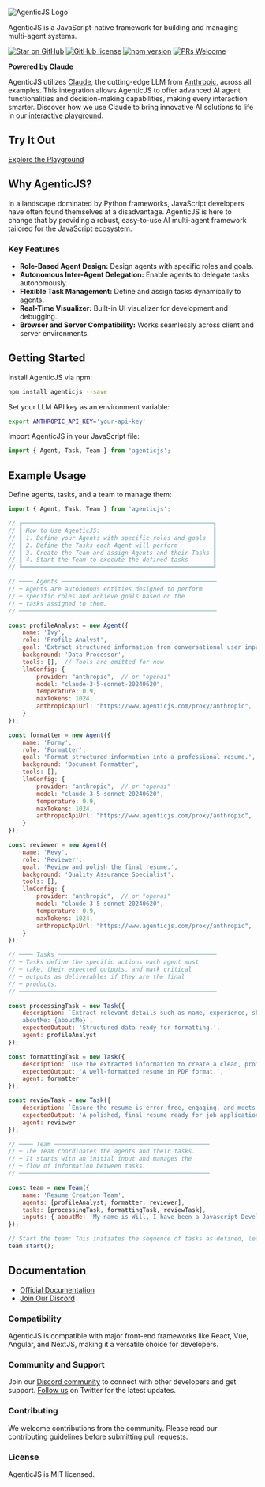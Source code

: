 ![AgenticJS Logo](https://www.agenticjs.com/logo.svg)

AgenticJS is a JavaScript-native framework for building and managing multi-agent systems.

[![Star on GitHub](https://img.shields.io/github/stars/agenticjs/agenticjs.svg?style=social)](https://github.com/agenticjs/agenticjs)
[![GitHub license](https://img.shields.io/badge/license-MIT-blue.svg)](https://github.com/facebook/agenticjs/blob/main/LICENSE) [![npm version](https://img.shields.io/npm/v/react.svg?style=flat)](https://www.npmjs.com/package/agenticjs)
[![PRs Welcome](https://img.shields.io/badge/PRs-welcome-brightgreen.svg)](https://agenticjs.com)


**Powered by Claude**

AgenticJS utilizes [Claude](https://www.anthropic.com/api), the cutting-edge LLM from [Anthropic](https://www.anthropic.com/), across all examples. This integration allows AgenticJS to offer advanced AI agent functionalities and decision-making capabilities, making every interaction smarter. Discover how we use Claude to bring innovative AI solutions to life in our [interactive playground](https://agenticjs.com).

## Try It Out

[Explore the Playground](https://agenticjs.com)

## Why AgenticJS?

In a landscape dominated by Python frameworks, JavaScript developers have often found themselves at a disadvantage. AgenticJS is here to change that by providing a robust, easy-to-use AI multi-agent framework tailored for the JavaScript ecosystem.

### Key Features

- **Role-Based Agent Design:** Design agents with specific roles and goals.
- **Autonomous Inter-Agent Delegation:** Enable agents to delegate tasks autonomously.
- **Flexible Task Management:** Define and assign tasks dynamically to agents.
- **Real-Time Visualizer:** Built-in UI visualizer for development and debugging.
- **Browser and Server Compatibility:** Works seamlessly across client and server environments.

## Getting Started

Install AgenticJS via npm:

```bash
npm install agenticjs --save
```

Set your LLM API key as an environment variable:
```bash
export ANTHROPIC_API_KEY='your-api-key'
```

Import AgenticJS in your JavaScript file:

```js
import { Agent, Task, Team } from 'agenticjs';
```

## Example Usage

Define agents, tasks, and a team to manage them:

```js
import { Agent, Task, Team } from 'agenticjs';

// ╔══════════════════════════════════════════════════════╗
// ║ How to Use AgenticJS:                                ║
// ║ 1. Define your Agents with specific roles and goals  ║
// ║ 2. Define the Tasks each Agent will perform          ║ 
// ║ 3. Create the Team and assign Agents and their Tasks ║
// ║ 4. Start the Team to execute the defined tasks       ║
// ╚══════════════════════════════════════════════════════╝

// ──── Agents ────────────────────────────────────────────
// ─ Agents are autonomous entities designed to perform
// ─ specific roles and achieve goals based on the
// ─ tasks assigned to them.
// ────────────────────────────────────────────────────────

const profileAnalyst = new Agent({
    name: 'Ivy', 
    role: 'Profile Analyst', 
    goal: 'Extract structured information from conversational user input.', 
    background: 'Data Processor',
    tools: [],  // Tools are omitted for now
    llmConfig: {
        provider: "anthropic",  // or "openai"
        model: "claude-3-5-sonnet-20240620",
        temperature: 0.9,
        maxTokens: 1024,
        anthropicApiUrl: "https://www.agenticjs.com/proxy/anthropic",
    }    
});

const formatter = new Agent({
    name: 'Formy', 
    role: 'Formatter', 
    goal: 'Format structured information into a professional resume.', 
    background: 'Document Formatter',
    tools: [],
    llmConfig: {
        provider: "anthropic",  // or "openai"
        model: "claude-3-5-sonnet-20240620",
        temperature: 0.9,
        maxTokens: 1024,
        anthropicApiUrl: "https://www.agenticjs.com/proxy/anthropic",
    }    
});

const reviewer = new Agent({
    name: 'Revy', 
    role: 'Reviewer', 
    goal: 'Review and polish the final resume.', 
    background: 'Quality Assurance Specialist',
    tools: [],
    llmConfig: {
        provider: "anthropic",  // or "openai"
        model: "claude-3-5-sonnet-20240620",
        temperature: 0.9,
        maxTokens: 1024,
        anthropicApiUrl: "https://www.agenticjs.com/proxy/anthropic",
    }    
});

// ──── Tasks ─────────────────────────────────────────────
// ─ Tasks define the specific actions each agent must
// ─ take, their expected outputs, and mark critical
// ─ outputs as deliverables if they are the final
// ─ products.
// ────────────────────────────────────────────────────────

const processingTask = new Task({ 
    description: `Extract relevant details such as name, experience, skills, and job history from the user's 'aboutMe' input. 
    aboutMe: {aboutMe}`,
    expectedOutput: 'Structured data ready for formatting.', 
    agent: profileAnalyst
});

const formattingTask = new Task({ 
    description: `Use the extracted information to create a clean, professional resume layout tailored for a JavaScript Developer.`,
    expectedOutput: 'A well-formatted resume in PDF format.', 
    agent: formatter 
});

const reviewTask = new Task({ 
    description: `Ensure the resume is error-free, engaging, and meets professional standards.`,
    expectedOutput: 'A polished, final resume ready for job applications. Please do not give any feedback on the resume. Just the final resume.', 
    agent: reviewer 
});

// ──── Team ────────────────────────────────────────────
// ─ The Team coordinates the agents and their tasks.
// ─ It starts with an initial input and manages the
// ─ flow of information between tasks.
// ──────────────────────────────────────────────────────

const team = new Team({
    name: 'Resume Creation Team',
    agents: [profileAnalyst, formatter, reviewer],
    tasks: [processingTask, formattingTask, reviewTask],
    inputs: { aboutMe: 'My name is Will, I have been a Javascript Developer for 3 years. I know React, NextJS, and REDUX. My latest job was as a Junior Developer at Disney creating UIs for the main landing page.' },  // Initial input for the first task
});

// Start the team: This initiates the sequence of tasks as defined, leading to the generation of the final deliverable.
team.start();


```

## Documentation

- [Official Documentation](https://agenticjs.com)
- [Join Our Discord](https://bit.ly/JoinAIChamps)

### Compatibility

AgenticJS is compatible with major front-end frameworks like React, Vue, Angular, and NextJS, making it a versatile choice for developers.

### Community and Support

Join our [Discord community](https://bit.ly/JoinAIChamps) to connect with other developers and get support. [Follow us](https://x.com/dariel_noel) on Twitter for the latest updates.

### Contributing

We welcome contributions from the community. Please read our contributing guidelines before submitting pull requests.

### License

AgenticJS is MIT licensed.